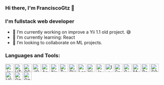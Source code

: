 ### Hi there, I'm FranciscoGtz 👋

### I'm fullstack web developer

- 🔭 I’m currently working on improve a Yii 1.1 old project. 😅
- 🌱 I’m currently learning: React
- 👯 I’m looking to collaborate on ML projects.
<!--
**FranciscoGtz/FranciscoGtz** is a ✨ _special_ ✨ repository because its `README.md` (this file) appears on your GitHub profile.

Here are some ideas to get you started:
- 🤔 I’m looking for help with ...
- 💬 Ask me about ...
- 📫 How to reach me: ...
- 😄 Pronouns: ...
- ⚡ Fun fact: ...
-->

### Languages and Tools:

<img align="left" alt="JavaScript" width="26px" src="https://cdn.jsdelivr.net/gh/devicons/devicon/icons/javascript/javascript-original.svg"/>
<img align="left" alt="HTML" width="26px" src="https://cdn.jsdelivr.net/gh/devicons/devicon/icons/html5/html5-original.svg"/>
<img align="left" alt="CSS" width="26px" src="https://cdn.jsdelivr.net/gh/devicons/devicon/icons/css3/css3-original.svg"/>
<img align="left" alt="JQuery" width="26px" src="https://cdn.jsdelivr.net/gh/devicons/devicon/icons/jquery/jquery-original.svg"/>
<img align="left" alt="Angular" width="26px" src="https://cdn.jsdelivr.net/gh/devicons/devicon/icons/angularjs/angularjs-original.svg"/>
<img align="left" alt="Node" width="26px" src="https://cdn.jsdelivr.net/gh/devicons/devicon/icons/nodejs/nodejs-original.svg"/>
<img align="left" alt="Typescript" width="26px" src="https://cdn.jsdelivr.net/gh/devicons/devicon/icons/typescript/typescript-original.svg" />
<img align="left" alt="PHP" width="26px" src="https://cdn.jsdelivr.net/gh/devicons/devicon/icons/php/php-original.svg"/>
<img align="left" alt="Laravel" width="26px" src="https://cdn.jsdelivr.net/gh/devicons/devicon/icons/laravel/laravel-plain.svg" />
<img align="left" alt="Yii" width="26px" src="https://cdn.jsdelivr.net/gh/devicons/devicon/icons/yii/yii-original.svg" />
<img align="left" alt="Java" width="26px" src="https://cdn.jsdelivr.net/gh/devicons/devicon/icons/java/java-original.svg"/>
<img align="left" alt="Intellij" width="26px" src="https://cdn.jsdelivr.net/gh/devicons/devicon/icons/intellij/intellij-original.svg"/>
<img align="left" alt="Spring" width="26px" src="https://cdn.jsdelivr.net/gh/devicons/devicon/icons/spring/spring-original.svg" />
<img align="left" alt="C++" width="26px" src="https://cdn.jsdelivr.net/gh/devicons/devicon/icons/cplusplus/cplusplus-original.svg"/>
<img align="left" alt="MySql" width="26px" src="https://cdn.jsdelivr.net/gh/devicons/devicon/icons/mysql/mysql-original.svg"/>
<img align="left" alt="Postgresql" width="26px" src="https://cdn.jsdelivr.net/gh/devicons/devicon/icons/postgresql/postgresql-original.svg"/>
<img align="left" alt="SQLServer" width="26px" src="https://cdn.jsdelivr.net/gh/devicons/devicon/icons/microsoftsqlserver/microsoftsqlserver-plain-wordmark.svg" />
<img align="left" alt="VSCode" width="26px" src="https://cdn.jsdelivr.net/gh/devicons/devicon/icons/vscode/vscode-original.svg" />
<img align="left" alt="Git" width="26px" src="https://cdn.jsdelivr.net/gh/devicons/devicon/icons/git/git-original.svg"/>
<img align="left" alt="GitHub" width="26px" src="https://cdn.jsdelivr.net/gh/devicons/devicon/icons/github/github-original.svg"/>
